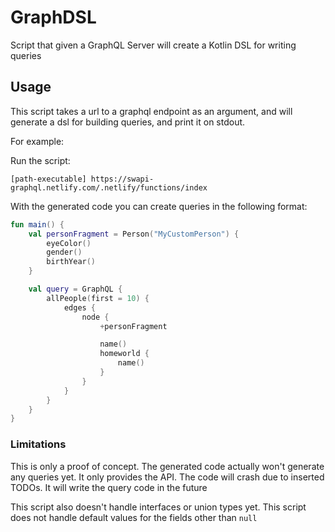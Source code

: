 # GraphDSL
Script that given a GraphQL Server will create a Kotlin DSL for writing queries

## Usage

This script takes a url to a graphql endpoint as an argument, and will generate a dsl for building queries, and print it on stdout.

For example:

Run the script:

```
[path-executable] https://swapi-graphql.netlify.com/.netlify/functions/index
```

With the generated code you can create queries in the following format:

```kotlin
fun main() {
    val personFragment = Person("MyCustomPerson") {
        eyeColor()
        gender()
        birthYear()
    }

    val query = GraphQL {
        allPeople(first = 10) {
            edges {
                node {
                    +personFragment

                    name()
                    homeworld {
                        name()
                    }
                }
            }
        }
    }
}
```

### Limitations

This is only a proof of concept. The generated code actually won't generate any queries yet. It only provides the API. The code will crash due to inserted TODOs.
It will write the query code in the future

This script also doesn't handle interfaces or union types yet.
This script does not handle default values for the fields other than `null`
